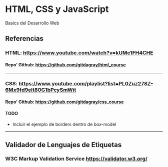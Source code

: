 # HTML, CSS y JavaScript
Basics del Desarrollo Web

## Referencias
### HTML: https://www.youtube.com/watch?v=kUMe1FH4CHE
#### Repo' Github: https://github.com/gitdagray/html_course

***

### CSS: https://www.youtube.com/playlist?list=PL0Zuz27SZ-6Mx9fd9elt80G1bPcySmWit
#### Repo' Github: https://github.com/gitdagray/css_course

#### TODO
- Incluir el ejemplo de borders dentro de box-model


***

## Validador de Lenguajes de Etiquetas
### W3C Markup Validation Service https://validator.w3.org/
